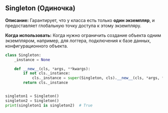 ## Singleton (Одиночка)

**Описание:** Гарантирует, что у класса есть только **один экземпляр**,
и предоставляет глобальную точку доступа к этому экземпляру.

**Когда использовать:** Когда нужно ограничить создание объекта одним экземпляром,
например, для логгера, подключения к базе данных, конфигурационного объекта.

```python
class Singleton:
    _instance = None

    def __new__(cls, *args, **kwargs):
        if not cls._instance:
            cls._instance = super(Singleton, cls).__new__(cls, *args, **kwargs)
        return cls._instance


singleton1 = Singleton()
singleton2 = Singleton()
print(singleton1 is singleton2)  # True
```
